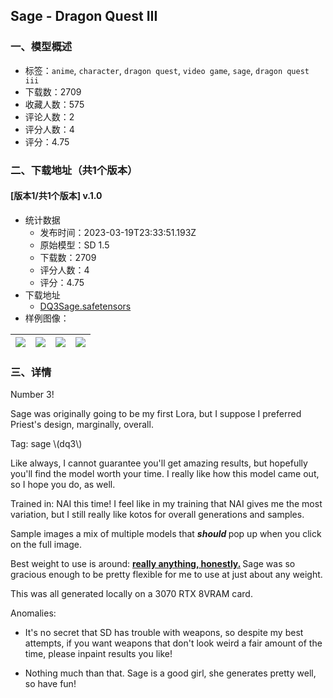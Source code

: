 ## Sage - Dragon Quest III
### 一、模型概述

- 标签：`anime`, `character`, `dragon quest`, `video game`, `sage`, `dragon quest iii`
- 下载数：2709
- 收藏人数：575
- 评论人数：2
- 评分人数：4
- 评分：4.75

### 二、下载地址（共1个版本）

#### [版本1/共1个版本] v.1.0

- 统计数据
  - 发布时间：2023-03-19T23:33:51.193Z
  - 原始模型：SD 1.5
  - 下载数：2709
  - 评分人数：4
  - 评分：4.75
- 下载地址
  - [DQ3Sage.safetensors](https://civitai.com/api/download/models/25899)
- 样例图像：

| <img src="https://image.civitai.com/xG1nkqKTMzGDvpLrqFT7WA/9ed90758-7308-4356-9a80-787d58cfa000/width=450/284849.jpeg" /> | <img src="https://image.civitai.com/xG1nkqKTMzGDvpLrqFT7WA/234bc0a5-d05c-449e-ceb9-ccd5cbe35900/width=450/284862.jpeg" /> | <img src="https://image.civitai.com/xG1nkqKTMzGDvpLrqFT7WA/b99fca76-d816-4e88-7725-3b6bf4124c00/width=450/284856.jpeg" /> | <img src="https://image.civitai.com/xG1nkqKTMzGDvpLrqFT7WA/6e5e1b5d-9a86-4e05-caf2-664b9034fb00/width=450/284855.jpeg" /> |
| ---- | ---- | ---- | ---- |


### 三、详情
<p>Number 3!</p><p>Sage was originally going to be my first Lora, but I suppose I preferred Priest's design, marginally, overall. </p><p></p><p>Tag: sage \(dq3\)</p><p></p><p>Like always, I cannot guarantee you'll get amazing results, but hopefully you'll find the model worth your time. I really like how this model came out, so I hope you do, as well.</p><p></p><p>Trained in: NAI this time! I feel like in my training that NAI gives me the most variation, but I still really like kotos for overall generations and samples.</p><p></p><p>Sample images a mix of multiple models that <strong><em>should </em></strong>pop up when you click on the full image.</p><p></p><p>Best weight to use is around: <strong><u>really anything, honestly.</u> </strong>Sage was so gracious enough to be pretty flexible for me to use at just about any weight.</p><p></p><p>This was all generated locally on a 3070 RTX 8VRAM card.</p><p></p><p>Anomalies:</p><ul><li><p>It's no secret that SD has trouble with weapons, so despite my best attempts, if you want weapons that don't look weird a fair amount of the time, please inpaint results you like!</p></li><li><p>Nothing much than that. Sage is a good girl, she generates pretty well, so have fun!</p></li></ul>